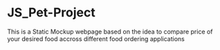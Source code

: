 # JS_Pet-Project
This is a Static Mockup webpage based on the idea to compare price of your desired food accross different food ordering applications
